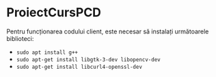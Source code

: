 # ProiectCursPCD

Pentru funcționarea codului client, este necesar să instalați următoarele biblioteci:

* `sudo apt install g++`
* `sudo apt-get install libgtk-3-dev libopencv-dev`
* `sudo apt-get install libcurl4-openssl-dev`

 
